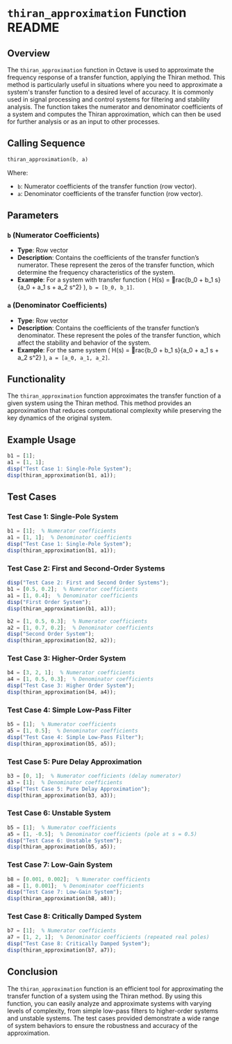 
# `thiran_approximation` Function README

## Overview
The `thiran_approximation` function in Octave is used to approximate the frequency response of a transfer function, applying the Thiran method. This method is particularly useful in situations where you need to approximate a system's transfer function to a desired level of accuracy. It is commonly used in signal processing and control systems for filtering and stability analysis. The function takes the numerator and denominator coefficients of a system and computes the Thiran approximation, which can then be used for further analysis or as an input to other processes.

## Calling Sequence
```octave
thiran_approximation(b, a)
```

Where:
- `b`: Numerator coefficients of the transfer function (row vector).
- `a`: Denominator coefficients of the transfer function (row vector).

## Parameters

### `b` (Numerator Coefficients)
- **Type**: Row vector
- **Description**: Contains the coefficients of the transfer function’s numerator. These represent the zeros of the transfer function, which determine the frequency characteristics of the system.
- **Example**: For a system with transfer function \( H(s) = rac{b_0 + b_1 s}{a_0 + a_1 s + a_2 s^2} \), `b = [b_0, b_1]`.

### `a` (Denominator Coefficients)
- **Type**: Row vector
- **Description**: Contains the coefficients of the transfer function’s denominator. These represent the poles of the transfer function, which affect the stability and behavior of the system.
- **Example**: For the same system \( H(s) = rac{b_0 + b_1 s}{a_0 + a_1 s + a_2 s^2} \), `a = [a_0, a_1, a_2]`.

## Functionality
The `thiran_approximation` function approximates the transfer function of a given system using the Thiran method. This method provides an approximation that reduces computational complexity while preserving the key dynamics of the original system.

## Example Usage

```octave
b1 = [1]; 
a1 = [1, 1]; 
disp("Test Case 1: Single-Pole System");
disp(thiran_approximation(b1, a1));
```

## Test Cases

### Test Case 1: Single-Pole System
```octave
b1 = [1];  % Numerator coefficients
a1 = [1, 1];  % Denominator coefficients
disp("Test Case 1: Single-Pole System");
disp(thiran_approximation(b1, a1));
```

### Test Case 2: First and Second-Order Systems
```octave
disp("Test Case 2: First and Second Order Systems");
b1 = [0.5, 0.2];  % Numerator coefficients
a1 = [1, 0.4];  % Denominator coefficients
disp("First Order System");
disp(thiran_approximation(b1, a1));

b2 = [1, 0.5, 0.3];  % Numerator coefficients
a2 = [1, 0.7, 0.2];  % Denominator coefficients
disp("Second Order System");
disp(thiran_approximation(b2, a2));
```

### Test Case 3: Higher-Order System
```octave
b4 = [3, 2, 1];  % Numerator coefficients
a4 = [1, 0.5, 0.3];  % Denominator coefficients
disp("Test Case 3: Higher Order System");
disp(thiran_approximation(b4, a4));
```

### Test Case 4: Simple Low-Pass Filter
```octave
b5 = [1];  % Numerator coefficients
a5 = [1, 0.5];  % Denominator coefficients
disp("Test Case 4: Simple Low-Pass Filter");
disp(thiran_approximation(b5, a5));
```

### Test Case 5: Pure Delay Approximation
```octave
b3 = [0, 1];  % Numerator coefficients (delay numerator)
a3 = [1];  % Denominator coefficients
disp("Test Case 5: Pure Delay Approximation");
disp(thiran_approximation(b3, a3));
```

### Test Case 6: Unstable System
```octave
b5 = [1];  % Numerator coefficients
a5 = [1, -0.5];  % Denominator coefficients (pole at s = 0.5)
disp("Test Case 6: Unstable System");
disp(thiran_approximation(b5, a5));
```

### Test Case 7: Low-Gain System
```octave
b8 = [0.001, 0.002];  % Numerator coefficients
a8 = [1, 0.001];  % Denominator coefficients
disp("Test Case 7: Low-Gain System");
disp(thiran_approximation(b8, a8));
```

### Test Case 8: Critically Damped System
```octave
b7 = [1];  % Numerator coefficients
a7 = [1, 2, 1];  % Denominator coefficients (repeated real poles)
disp("Test Case 8: Critically Damped System");
disp(thiran_approximation(b7, a7));
```

## Conclusion
The `thiran_approximation` function is an efficient tool for approximating the transfer function of a system using the Thiran method. By using this function, you can easily analyze and approximate systems with varying levels of complexity, from simple low-pass filters to higher-order systems and unstable systems. The test cases provided demonstrate a wide range of system behaviors to ensure the robustness and accuracy of the approximation.

